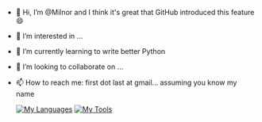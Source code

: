 - 👋 Hi, I’m @Milnor and I think it's great that GitHub introduced this feature 😄
- 👀 I’m interested in ...
- 🌱 I’m currently learning to write better Python
- 💞️ I’m looking to collaborate on ...
- 📫 How to reach me: first dot last at gmail... assuming you know my name
  
    [![My Languages](https://skillicons.dev/icons?i=bash,c,py)](https://skillicons.dev)
    [![My Tools](https://skillicons.dev/icons?i=cmake,docker,git,latex,linux,md,stackoverflow,vim,vscode)](https://skillicons.dev)

<!---
Milnor/Milnor is a ✨ special ✨ repository because its `README.md` (this file) appears on your GitHub profile.
You can click the Preview link to take a look at your changes.
--->

